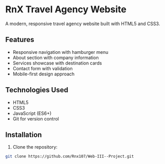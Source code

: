 # RnX Travel Agency Website

A modern, responsive travel agency website built with HTML5 and CSS3.

## Features

- Responsive navigation with hamburger menu
- About section with company information
- Services showcase with destination cards
- Contact form with validation
- Mobile-first design approach

## Technologies Used

- HTML5
- CSS3
- JavaScript (ES6+)
- Git for version control

## Installation

1. Clone the repository:
```bash
git clone https://github.com/Rnx107/Web-III--Project.git